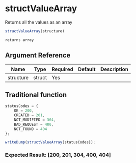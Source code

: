 # structValueArray

Returns all the values as an array

```javascript
structValueArray(structure)
```

```javascript
returns array
```

## Argument Reference

| Name | Type | Required | Default | Description |
| --- | --- | --- | --- | --- |
| structure | struct | Yes |  |  |

## Traditional function

```javascript
statusCodes = {
    OK = 200,
    CREATED = 201,
    NOT_MODIFIED = 304,
    BAD_REQUEST = 400,
    NOT_FOUND = 404
};

writeDump(structValueArray(statusCodes));
```

### Expected Result: [200, 201, 304, 400, 404]
